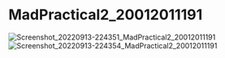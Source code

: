 # MadPractical2_20012011191
![Screenshot_20220913-224351_MadPractical2_20012011191](https://user-images.githubusercontent.com/110656428/190162261-cbf1a368-5b79-4429-b7c6-00753c238e02.jpg)
![Screenshot_20220913-224354_MadPractical2_20012011191](https://user-images.githubusercontent.com/110656428/190162304-f3afd860-41e4-4382-b74f-5c978e857642.jpg)
